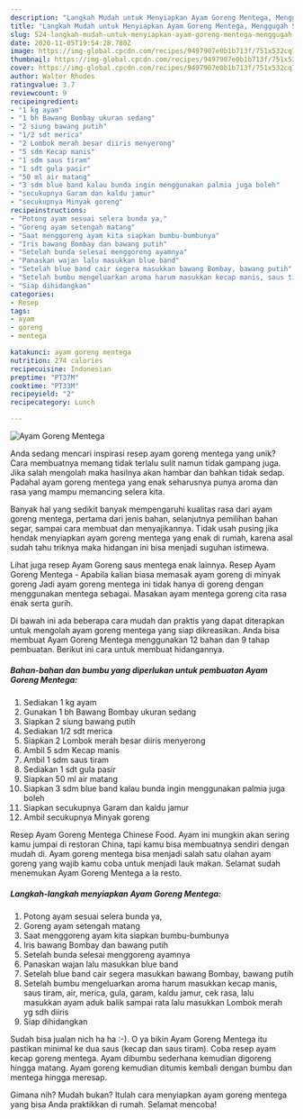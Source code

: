```yaml
---
description: "Langkah Mudah untuk Menyiapkan Ayam Goreng Mentega, Menggugah Selera"
title: "Langkah Mudah untuk Menyiapkan Ayam Goreng Mentega, Menggugah Selera"
slug: 524-langkah-mudah-untuk-menyiapkan-ayam-goreng-mentega-menggugah-selera
date: 2020-11-05T19:54:28.780Z
image: https://img-global.cpcdn.com/recipes/9497907e0b1b713f/751x532cq70/ayam-goreng-mentega-foto-resep-utama.jpg
thumbnail: https://img-global.cpcdn.com/recipes/9497907e0b1b713f/751x532cq70/ayam-goreng-mentega-foto-resep-utama.jpg
cover: https://img-global.cpcdn.com/recipes/9497907e0b1b713f/751x532cq70/ayam-goreng-mentega-foto-resep-utama.jpg
author: Walter Rhodes
ratingvalue: 3.7
reviewcount: 9
recipeingredient:
- "1 kg ayam"
- "1 bh Bawang Bombay ukuran sedang"
- "2 siung bawang putih"
- "1/2 sdt merica"
- "2 Lombok merah besar diiris menyerong"
- "5 sdm Kecap manis"
- "1 sdm saus tiram"
- "1 sdt gula pasir"
- "50 ml air matang"
- "3 sdm blue band kalau bunda ingin menggunakan palmia juga boleh"
- "secukupnya Garam dan kaldu jamur"
- "secukupnya Minyak goreng"
recipeinstructions:
- "Potong ayam sesuai selera bunda ya,"
- "Goreng ayam setengah matang"
- "Saat menggoreng ayam kita siapkan bumbu-bumbunya"
- "Iris bawang Bombay dan bawang putih"
- "Setelah bunda selesai menggoreng ayamnya"
- "Panaskan wajan lalu masukkan blue band"
- "Setelah blue band cair segera masukkan bawang Bombay, bawang putih"
- "Setelah bumbu mengeluarkan aroma harum masukkan kecap manis, saus tiram, air, merica, gula, garam, kaldu jamur, cek rasa, lalu masukkan ayam aduk balik sampai rata lalu masukkan Lombok merah yg sdh diiris"
- "Siap dihidangkan"
categories:
- Resep
tags:
- ayam
- goreng
- mentega

katakunci: ayam goreng mentega 
nutrition: 274 calories
recipecuisine: Indonesian
preptime: "PT37M"
cooktime: "PT33M"
recipeyield: "2"
recipecategory: Lunch

---
```



![Ayam Goreng Mentega](https://img-global.cpcdn.com/recipes/9497907e0b1b713f/751x532cq70/ayam-goreng-mentega-foto-resep-utama.jpg)

Anda sedang mencari inspirasi resep ayam goreng mentega yang unik? Cara membuatnya memang tidak terlalu sulit namun tidak gampang juga. Jika salah mengolah maka hasilnya akan hambar dan bahkan tidak sedap. Padahal ayam goreng mentega yang enak seharusnya punya aroma dan rasa yang mampu memancing selera kita.

Banyak hal yang sedikit banyak mempengaruhi kualitas rasa dari ayam goreng mentega, pertama dari jenis bahan, selanjutnya pemilihan bahan segar, sampai cara membuat dan menyajikannya. Tidak usah pusing jika hendak menyiapkan ayam goreng mentega yang enak di rumah, karena asal sudah tahu triknya maka hidangan ini bisa menjadi suguhan istimewa.

Lihat juga resep Ayam Goreng saus mentega enak lainnya. Resep Ayam Goreng Mentega - Apabila kalian biasa memasak ayam goreng di minyak goreng Jadi ayam goreng mentega ini tidak hanya di goreng dengan menggunakan mentega sebagai. Masakan ayam mentega goreng cita rasa enak serta gurih.


Di bawah ini ada beberapa cara mudah dan praktis yang dapat diterapkan untuk mengolah ayam goreng mentega yang siap dikreasikan. Anda bisa membuat Ayam Goreng Mentega menggunakan 12 bahan dan 9 tahap pembuatan. Berikut ini cara untuk membuat hidangannya.

<!--inarticleads1-->

##### Bahan-bahan dan bumbu yang diperlukan untuk pembuatan Ayam Goreng Mentega:

1. Sediakan 1 kg ayam
1. Gunakan 1 bh Bawang Bombay ukuran sedang
1. Siapkan 2 siung bawang putih
1. Sediakan 1/2 sdt merica
1. Siapkan 2 Lombok merah besar diiris menyerong
1. Ambil 5 sdm Kecap manis
1. Ambil 1 sdm saus tiram
1. Sediakan 1 sdt gula pasir
1. Siapkan 50 ml air matang
1. Siapkan 3 sdm blue band kalau bunda ingin menggunakan palmia juga boleh
1. Siapkan secukupnya Garam dan kaldu jamur
1. Ambil secukupnya Minyak goreng


Resep Ayam Goreng Mentega Chinese Food. Ayam ini mungkin akan sering kamu jumpai di restoran China, tapi kamu bisa membuatnya sendiri dengan mudah di. Ayam goreng mentega bisa menjadi salah satu olahan ayam goreng yang wajib kamu coba untuk menjadi lauk makan. Selamat sudah menemukan Ayam Goreng Mentega a la resto. 

<!--inarticleads2-->

##### Langkah-langkah menyiapkan Ayam Goreng Mentega:

1. Potong ayam sesuai selera bunda ya,
1. Goreng ayam setengah matang
1. Saat menggoreng ayam kita siapkan bumbu-bumbunya
1. Iris bawang Bombay dan bawang putih
1. Setelah bunda selesai menggoreng ayamnya
1. Panaskan wajan lalu masukkan blue band
1. Setelah blue band cair segera masukkan bawang Bombay, bawang putih
1. Setelah bumbu mengeluarkan aroma harum masukkan kecap manis, saus tiram, air, merica, gula, garam, kaldu jamur, cek rasa, lalu masukkan ayam aduk balik sampai rata lalu masukkan Lombok merah yg sdh diiris
1. Siap dihidangkan


Sudah bisa jualan nich ha ha :-). O ya bikin Ayam Goreng Mentega itu pastikan minimal ke dua saus (kecap dan saus tiram). Coba resep ayam kecap goreng mentega. Ayam dibumbu sederhana kemudian digoreng hingga matang. Ayam goreng kemudian ditumis kembali dengan bumbu dan mentega hingga meresap. 

Gimana nih? Mudah bukan? Itulah cara menyiapkan ayam goreng mentega yang bisa Anda praktikkan di rumah. Selamat mencoba!
